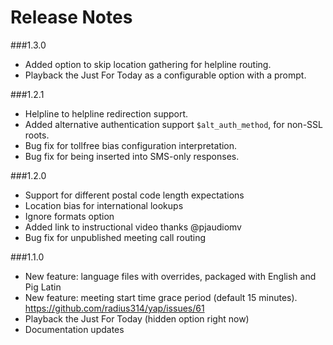 # Release Notes

###1.3.0
* Added option to skip location gathering for helpline routing.
* Playback the Just For Today as a configurable option with a prompt.

###1.2.1

* Helpline to helpline redirection support.
* Added alternative authentication support `$alt_auth_method`, for non-SSL roots.
* Bug fix for tollfree bias configuration interpretation.
* Bug fix for <Pause> being inserted into SMS-only responses.

###1.2.0

* Support for different postal code length expectations
* Location bias for international lookups
* Ignore formats option
* Added link to instructional video thanks @pjaudiomv
* Bug fix for unpublished meeting call routing

###1.1.0

* New feature: language files with overrides, packaged with English and Pig Latin
* New feature: meeting start time grace period (default 15 minutes).  https://github.com/radius314/yap/issues/61
* Playback the Just For Today (hidden option right now)
* Documentation updates